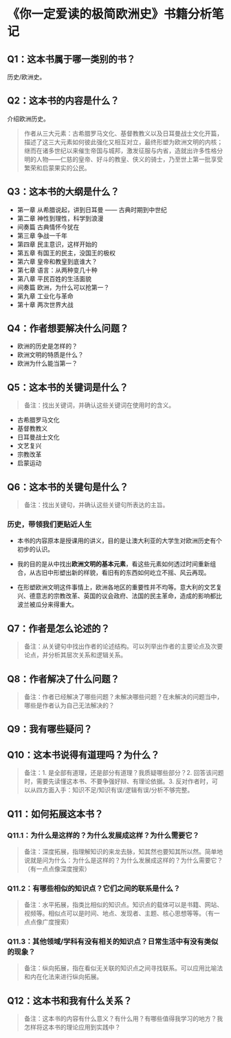 # 《你一定爱读的极简欧洲史》书籍分析笔记

## Q1：这本书属于哪一类别的书？

历史/欧洲史。

## Q2：这本书的内容是什么？

介绍欧洲历史。

> 作者从三大元素：古希腊罗马文化、基督教教义以及日耳曼战士文化开篇，描述了这三大元素如何彼此强化又相互对立，最终形塑为欧洲文明的内核；
> 继而在诸多世纪以来催生帝国与城邦，激发征服与内省，造就出许多性格分明的人物——仁慈的皇帝、好斗的教皇、侠义的骑士，乃至世上第一批享受繁荣和启蒙果实的公民。

## Q3：这本书的大纲是什么？

- 第一章 从希腊说起，讲到日耳曼 —— 古典时期到中世纪
- 第二章 神性到理性，科学到浪漫
- 间奏篇 古典情怀今犹在
- 第三章 争战一千年
- 第四章 民主意识，这样开始的
- 第五章 有国王的民主，没国王的极权
- 第六章 皇帝和教皇到底谁大？
- 第七章 语言：从两种变几十种
- 第八章 平民百姓的生活面貌
- 间奏篇 欧洲，为什么可以抢第一？
- 第九章 工业化与革命
- 第十章 两次世界大战

## Q4：作者想要解决什么问题？

- 欧洲的历史是怎样的？
- 欧洲文明的特质是什么？
- 欧洲为什么能当第一？

## Q5：这本书的关键词是什么？

> 备注：找出关键词，并确认这些关键词在使用时的含义。

- 古希腊罗马文化
- 基督教教义
- 日耳曼战士文化
- 文艺复兴
- 宗教改革
- 启蒙运动

## Q6：这本书的关键句是什么？

> 备注：找出关键句，并确认这些关键句所表达的主旨。

### 历史，带领我们更贴近人生

- 本书的内容原本是授课用的讲义，目的是让澳大利亚的大学生对欧洲历史有个初步的认识。

- 我的目的是从中找出**欧洲文明的基本元素**，看这些元素如何透过时间重新组合，从古旧中形塑出新的样貌，看旧有的东西如何屹立不摇、风云再现。

- 在形塑欧洲文明这件事情上，欧洲各地区的重要性并不均等。意大利的文艺复兴、德意志的宗教改革、英国的议会政府、法国的民主革命，造成的影响都比波兰被瓜分来得重大。

## Q7：作者是怎么论述的？

> 备注：从关键句中找出作者的论述结构。可以列举出作者的主要论点及次要论点，并分析其层次关系和逻辑关系。

## Q8：作者解决了什么问题？

> 备注：作者已经解决了哪些问题？未解决哪些问题？在未解决的问题当中，哪些是作者认为自己无法解决的？

## Q9：我有哪些疑问？

## Q10：这本书说得有道理吗？为什么？

> 备注：1. 是全部有道理，还是部分有道理？我质疑哪些部分？2. 回答该问题时，需要先读懂这本书、不要争强好辩、有理论依据。3. 反对作者时，可以从四方面入手：知识不足/知识有误/逻辑有误/分析不够完整。

## Q11：如何拓展这本书？

### Q11.1：为什么是这样的？为什么发展成这样？为什么需要它？

> 备注：深度拓展，指理解知识的来龙去脉，知其然也要知其所以然。简单地说就是问为什么：为什么是这样的？为什么发展成这样的？为什么需要它？（有一点点像深度搜索）

### Q11.2：有哪些相似的知识点？它们之间的联系是什么？

> 备注：水平拓展，指类比相似的知识点。知识点的载体可以是书籍、网站、视频等。相似点可以是时间、地点、发现者、主题、核心思想等等。（有一点点像广度搜索）

### Q11.3：其他领域/学科有没有相关的知识点？日常生活中有没有类似的现象？

> 备注：纵向拓展，指在看似无关联的知识点之间寻找联系。可以应用比喻法和内在化法来进行纵向拓展。

## Q12：这本书和我有什么关系？

> 备注：这本书的内容有什么意义？有什么用？有哪些值得我学习的地方？我怎样将这本书的理论应用到实践中？

